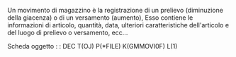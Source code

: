 Un movimento di magazzino è la registrazione di un prelievo (diminuzione della giacenza) o di un versamento (aumento),  Esso contiene le informazioni di articolo, quantità, data, ulteriori caratteristiche dell'articolo e del luogo di  prelievo o versamento, ecc...

Scheda oggetto
 :  : DEC T(OJ) P(*FILE) K(GMMOVI0F) L(1)

